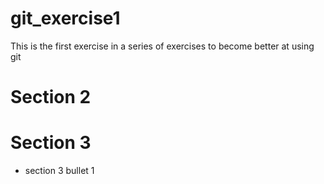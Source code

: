 # git_exercise1
This is the first exercise in a series of exercises to become better at using git
# Section 2
# Section 3
- section 3 bullet 1
